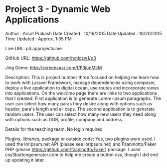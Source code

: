 # Project 3 - Dynamic Web Applications

Author       : Arcot Prakash
Date Created : 10/16/2015
Date Updated : 10/20/2015
Time Updated : Approx. 1:35 PM

Live URL: p3.approjects.me

GitHub URL: https://github.com/hotlcsw1/p3

Jing Demo: http://screencast.com/t/F3juqMcM

Description:
This is project number three focused on helping me learn how to work with Laravel Framework, manage dependencies using composer, deploy a live application to digital ocean, use routes and incorporate views into applications.  On the welcome page there are links to two applications that I created.  First application is to generate Lorem-ipsum paragraphs.  The user can select how many paras they desire along with options such as header, para's length and all caps.  The second application is to generate random users.  The user can select how many new users they need along with options such as DOB, profile, company and address.

Details for the teaching team:
No login required

Plugins, libraries, package or outside code:
Yes, two plugins were used.  I used the loripsum.net API (please see loripsum.net) and Fzaninotto/Faker PHP (please https://github.com/fzaninotto/Faker) package.  I used css3buttongenerator.com to help me create a button css, though I did end up updating it later.  
